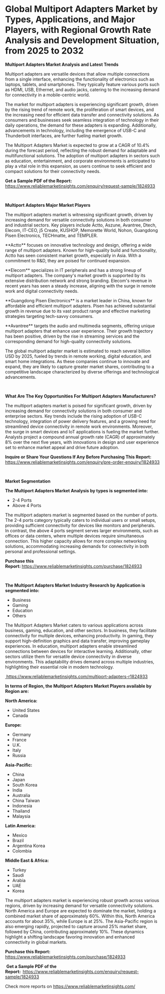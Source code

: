 <p><h1>Global Multiport Adapters Market by Types, Applications, and Major Players, with Regional Growth Rate Analysis and Development Situation, from 2025 to 2032</h1></p><p><strong>Multiport Adapters Market Analysis and Latest Trends</strong></p>
<p><p>Multiport adapters are versatile devices that allow multiple connections from a single interface, enhancing the functionality of electronics such as laptops, tablets, and smartphones. They typically feature various ports such as HDMI, USB, Ethernet, and audio jacks, catering to the increasing demand for connectivity in a mobile-centric world. </p><p>The market for multiport adapters is experiencing significant growth, driven by the rising trend of remote work, the proliferation of smart devices, and the increasing need for efficient data transfer and connectivity solutions. As consumers and businesses seek seamless integration of technology in their daily operations, the demand for these adapters is expanding. Additionally, advancements in technology, including the emergence of USB-C and Thunderbolt interfaces, are further fueling market growth.</p><p>The Multiport Adapters Market is expected to grow at a CAGR of 10.4% during the forecast period, reflecting the robust demand for adaptable and multifunctional solutions. The adoption of multiport adapters in sectors such as education, entertainment, and corporate environments is anticipated to play a vital role in this expansion, as users continue to seek efficient and compact solutions for their connectivity needs.</p></p>
<p><strong>Get a Sample PDF of the Report:&nbsp;</strong> <a href="https://www.reliablemarketinsights.com/enquiry/request-sample/1824933?utm_campaign=3274&utm_medium=2&utm_source=Github&utm_content=ia&utm_term=06042025&utm_id=multiport-adapters">https://www.reliablemarketinsights.com/enquiry/request-sample/1824933</a></p>
<p>&nbsp;</p>
<p><strong>Multiport Adapters Major Market Players</strong></p>
<p><p>The multiport adapters market is witnessing significant growth, driven by increasing demand for versatile connectivity solutions in both consumer and industrial sectors. Key players include Actto, Aszune, Avantree, Dtech, Elecom, IT-CEO, j5 Create, KUSHOP, Memorette World, Nohon, Guangdong Pisen Electronics, TECHmatte, and TEMPLER.</p><p>**Actto** focuses on innovative technology and design, offering a wide range of multiport adapters. Known for high-quality build and functionality, Actto has seen consistent market growth, especially in Asia. With a commitment to R&D, they are poised for continued expansion.</p><p>**Elecom** specializes in IT peripherals and has a strong lineup of multiport adapters. The company's market growth is supported by its extensive distribution network and strong branding. Elecom's revenue in recent years has seen a steady increase, aligning with the surge in remote work and digital connectivity needs.</p><p>**Guangdong Pisen Electronics** is a market leader in China, known for affordable and efficient multiport adapters. Pisen has achieved substantial growth in revenue due to its vast product range and effective marketing strategies targeting tech-savvy consumers.</p><p>**Avantree** targets the audio and multimedia segments, offering unique multiport adapters that enhance user experience. Their growth trajectory has been positive, driven by the rise in streaming services and the corresponding demand for high-quality connectivity solutions.</p><p>The global multiport adapter market is estimated to reach several billion USD by 2025, fueled by trends in remote working, digital education, and smart home integrations. As these companies continue to innovate and expand, they are likely to capture greater market shares, contributing to a competitive landscape characterized by diverse offerings and technological advancements.</p></p>
<p>&nbsp;</p>
<p><strong>What Are The Key Opportunities For Multiport Adapters Manufacturers?</strong></p>
<p><p>The multiport adapters market is poised for significant growth, driven by increasing demand for connectivity solutions in both consumer and enterprise sectors. Key trends include the rising adoption of USB-C technology, integration of power delivery features, and a growing need for streamlined device connectivity in remote work environments. Moreover, the surge in smart devices and IoT applications is fueling the market further. Analysts project a compound annual growth rate (CAGR) of approximately 8% over the next five years, with innovations in design and user experience set to enhance market appeal and drive future adoption.</p></p>
<p><strong>Inquire or Share Your Questions If Any Before Purchasing This Report:</strong> <a href="https://www.reliablemarketinsights.com/enquiry/pre-order-enquiry/1824933?utm_campaign=3274&utm_medium=2&utm_source=Github&utm_content=ia&utm_term=06042025&utm_id=multiport-adapters">https://www.reliablemarketinsights.com/enquiry/pre-order-enquiry/1824933</a></p>
<p>&nbsp;</p>
<p><strong>Market Segmentation</strong></p>
<p><strong>The Multiport Adapters Market Analysis by types is segmented into:</strong></p>
<p><ul><li>2-4 Ports</li><li>Above 4 Ports</li></ul></p>
<p><p>The multiport adapters market is segmented based on the number of ports. The 2-4 ports category typically caters to individual users or small setups, providing sufficient connectivity for devices like monitors and peripherals. In contrast, the above 4 ports segment serves larger environments, such as offices or data centers, where multiple devices require simultaneous connection. This higher capacity allows for more complex networking solutions, accommodating increasing demands for connectivity in both personal and professional settings.</p></p>
<p><strong>Purchase this Report:&nbsp;</strong><a href="https://www.reliablemarketinsights.com/purchase/1824933?utm_campaign=3274&utm_medium=2&utm_source=Github&utm_content=ia&utm_term=06042025&utm_id=multiport-adapters">https://www.reliablemarketinsights.com/purchase/1824933</a></p>
<p>&nbsp;</p>
<p><strong>The Multiport Adapters Market Industry Research by Application is segmented into:</strong></p>
<p><ul><li>Business</li><li>Gaming</li><li>Education</li><li>Others</li></ul></p>
<p><p>The Multiport Adapters Market caters to various applications across business, gaming, education, and other sectors. In business, they facilitate connectivity for multiple devices, enhancing productivity. In gaming, they support high-definition graphics and data transfer, improving gameplay experiences. In education, multiport adapters enable streamlined connections between devices for interactive learning. Additionally, other sectors utilize them for versatile device connectivity in diverse environments. This adaptability drives demand across multiple industries, highlighting their essential role in modern technology.</p></p>
<p><a href="https://www.reliablemarketinsights.com/multiport-adapters-r1824933?utm_campaign=3274&utm_medium=2&utm_source=Github&utm_content=ia&utm_term=06042025&utm_id=multiport-adapters">&nbsp;https://www.reliablemarketinsights.com/multiport-adapters-r1824933</a></p>
<p><strong>In terms of Region, the Multiport Adapters Market Players available by Region are:</strong></p>
<p>
    <p> <strong> North America: </strong>
        <ul>
            <li>United States</li>
            <li>Canada</li>
        </ul>
        </p> 
    <p> <strong> Europe: </strong>
        <ul>
            <li>Germany</li>
            <li>France</li>
            <li>U.K.</li>
            <li>Italy</li>
            <li>Russia</li>
        </ul>
        </p> 
    <p> <strong> Asia-Pacific: </strong>
        <ul>
            <li>China</li>
            <li>Japan</li>
            <li>South Korea</li>
            <li>India</li>
            <li>Australia</li>
            <li>China Taiwan</li>
            <li>Indonesia</li>
            <li>Thailand</li>
            <li>Malaysia</li>
        </ul>
        </p> 
    <p> <strong> Latin America: </strong>
        <ul>
            <li>Mexico</li>
            <li>Brazil</li>
            <li>Argentina Korea</li>
            <li>Colombia</li>
        </ul>
        </p> 
    <p> <strong> Middle East & Africa: </strong>
        <ul>
            <li>Turkey</li>
            <li>Saudi</li>
            <li>Arabia</li>
            <li>UAE</li>
            <li>Korea</li>
        </ul>
    </p>
    </p>
<p><p>The multiport adapters market is experiencing robust growth across various regions, driven by increasing demand for versatile connectivity solutions. North America and Europe are expected to dominate the market, holding a combined market share of approximately 60%. Within this, North America accounts for about 35%, while Europe is at 25%. The Asia-Pacific region is also emerging rapidly, projected to capture around 25% market share, followed by China, contributing approximately 10%. These dynamics highlight a shifting landscape favoring innovation and enhanced connectivity in global markets.</p></p>
<p><strong>Purchase this Report: </strong><a href="https://www.reliablemarketinsights.com/purchase/1824933?utm_campaign=3274&utm_medium=2&utm_source=Github&utm_content=ia&utm_term=06042025&utm_id=multiport-adapters">https://www.reliablemarketinsights.com/purchase/1824933</a></p>
<p>&nbsp;<strong>Get a Sample PDF of the Report:&nbsp;&nbsp;</strong><a href="https://www.reliablemarketinsights.com/enquiry/request-sample/1824933?utm_campaign=3274&utm_medium=2&utm_source=Github&utm_content=ia&utm_term=06042025&utm_id=multiport-adapters">https://www.reliablemarketinsights.com/enquiry/request-sample/1824933</a></p>
<p><strong></strong></p>
<p>Check more reports on <a href="https://www.reliablemarketinsights.com/?utm_campaign=3274&utm_medium=2&utm_source=Github&utm_content=ia&utm_term=06042025&utm_id=multiport-adapters">https://www.reliablemarketinsights.com/</a></p>